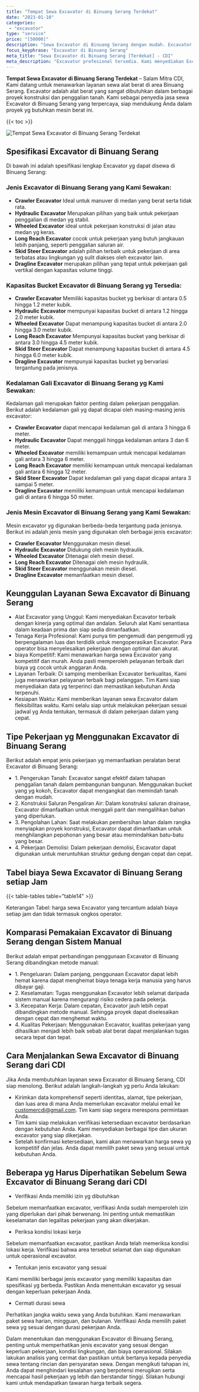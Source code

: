 ```yaml
---
title: "Tempat Sewa Excavator di Binuang Serang Terdekat"
date: "2023-01-10"
categories:
 - "excavator"
type: "service"
price: "[50000]"
description: "Sewa Excavator di Binuang Serang dengan mudah. Excavator menjadi pilihan utama kontraktor untuk menunjang kelancaran pekerjaan. Hubungi kami segera."
focus_keyphrase: "Excavator di Binuang Serang"
meta_title: "Sewa Excavator di Binuang Serang [Terdekat] - CDI"
meta_description: "Excavator profesional tersedia. Kami menyediakan Excavator berkualitas untuk mendukung produktivitas. Penawaran spesial minggu ini tersedia."
---
```


**Tempat Sewa Excavator di Binuang Serang Terdekat** – Salam Mitra CDI, Kami datang untuk menawarkan layanan sewa alat berat di area Binuang Serang. Excavator adalah alat berat yang sangat dibutuhkan dalam berbagai proyek konstruksi dan penggalian tanah. Kami sebagai penyedia jasa sewa Excavator di Binuang Serang yang terpercaya, siap mendukung Anda dalam proyek yg butuhkan mesin berat ini.

{{< toc >}}

![Tempat Sewa Excavator di Binuang Serang Terdekat](/images/excavator/excavator-25.jpg)

## Spesifikasi Excavator di Binuang Serang

Di bawah ini adalah spesifikasi lengkap Excavator yg dapat disewa di Binuang Serang:

### Jenis Excavator di Binuang Serang yang Kami Sewakan:

*   **Crawler Excavator** Ideal untuk manuver di medan yang berat serta tidak rata.
*   **Hydraulic Excavator** Merupakan pilihan yang baik untuk pekerjaan penggalian di medan yg stabil.
*   **Wheeled Excavator** ideal untuk pekerjaan konstruksi di jalan atau medan yg keras.
*   **Long Reach Excavator** cocok untuk pekerjaan yang butuh jangkauan lebih panjang, seperti penggalian saluran air.
*   **Skid Steer Excavator** adalah pilihan terbaik untuk pekerjaan di area terbatas atau lingkungan yg sulit diakses oleh excavator lain.
*   **Dragline Excavator** merupakan pilihan yang tepat untuk pekerjaan gali vertikal dengan kapasitas volume tinggi.

### Kapasitas Bucket Excavator di Binuang Serang yg Tersedia:

*   **Crawler Excavator** Memiliki kapasitas bucket yg berkisar di antara 0.5 hingga 1.2 meter kubik.
*   **Hydraulic Excavator** mempunyai kapasitas bucket di antara 1.2 hingga 2.0 meter kubik.
*   **Wheeled Excavator** Dapat menampung kapasitas bucket di antara 2.0 hingga 3.0 meter kubik.
*   **Long Reach Excavator** Mempunyai kapasitas bucket yang berkisar di antara 3.0 hingga 4.5 meter kubik.
*   **Skid Steer Excavator** Dapat menampung kapasitas bucket di antara 4.5 hingga 6.0 meter kubik.
*   **Dragline Excavator** mempunyai kapasitas bucket yg bervariasi tergantung pada jenisnya.

### Kedalaman Gali Excavator di Binuang Serang yg Kami Sewakan:

Kedalaman gali merupakan faktor penting dalam pekerjaan penggalian. Berikut adalah kedalaman gali yg dapat dicapai oleh masing-masing jenis excavator:

*   **Crawler Excavator** dapat mencapai kedalaman gali di antara 3 hingga 6 meter.
*   **Hydraulic Excavator** Dapat menggali hingga kedalaman antara 3 dan 6 meter.
*   **Wheeled Excavator** memiliki kemampuan untuk mencapai kedalaman gali antara 3 hingga 6 meter.
*   **Long Reach Excavator** memiliki kemampuan untuk mencapai kedalaman gali antara 6 hingga 12 meter.
*   **Skid Steer Excavator** Dapat kedalaman gali yang dapat dicapai antara 3 sampai 5 meter.
*   **Dragline Excavator** memiliki kemampuan untuk mencapai kedalaman gali di antara 6 hingga 50 meter.

### Jenis Mesin Excavator di Binuang Serang yang Kami Sewakan:

Mesin excavator yg digunakan berbeda-beda tergantung pada jenisnya. Berikut ini adalah jenis mesin yang digunakan oleh berbagai jenis excavator:

*   **Crawler Excavator** Menggunakan mesin diesel.
*   **Hydraulic Excavator** Didukung oleh mesin hydraulik.
*   **Wheeled Excavator** Ditenagai oleh mesin diesel.
*   **Long Reach Excavator** Ditenagai oleh mesin hydraulik.
*   **Skid Steer Excavator** menggunakan mesin diesel.
*   **Dragline Excavator** memanfaatkan mesin diesel.

## Keunggulan Layanan Sewa Excavator di Binuang Serang

*   Alat Excavator yang Unggul: Kami menyediakan Excavator terbaik dengan kinerja yang optimal dan andalan. Seluruh alat Kami senantiasa dalam keadaan prima dan siap sedia dimanfaatkan.
*   Tenaga Kerja Profesional: Kami punya tim pengemudi dan pengemudi yg berpengalaman luas dan terdidik untuk mengoperasikan Excavator. Para operator bisa menyelesaikan pekerjaan dengan optimal dan akurat.
*   biaya Kompetitif: Kami menawarkan harga sewa Excavator yang kompetitif dan murah. Anda pasti memperoleh pelayanan terbaik dari biaya yg cocok untuk anggaran Anda.
*   Layanan Terbaik: Di samping memberikan Excavator berkualitas, Kami juga menawarkan pelayanan terbaik bagi pelanggan. Tim Kami siap menyediakan data yg terperinci dan memastikan kebutuhan Anda terpenuhi.
*   Kesiapan Waktu: Kami memberikan layanan sewa Excavator dalam fleksibilitas waktu. Kami selalu siap untuk melakukan pekerjaan sesuai jadwal yg Anda tentukan, termasuk di dalam pekerjaan dalam yang cepat.

## Tipe Pekerjaan yg Menggunakan Excavator di Binuang Serang

Berikut adalah empat jenis pekerjaan yg memanfaatkan peralatan berat Excavator di Binuang Serang:

*   1\. Pengerukan Tanah: Excavator sangat efektif dalam tahapan penggalian tanah dalam pembangunan bangunan. Menggunakan bucket yang yg kokoh, Excavator dapat mengangkat dan memindah tanah dengan mudah.
*   2\. Konstruksi Saluran Pengaliran Air: Dalam konstruksi saluran drainase, Excavator dimanfaatkan untuk menggali parit dan mengalihkan bahan yang diperlukan.
*   3\. Pengolahan Lahan: Saat melakukan pembersihan lahan dalam rangka menyiapkan proyek konstruksi, Excavator dapat dimanfaatkan untuk menghilangkan pepohonan yang besar atau memindahkan batu-batu yang besar.
*   4\. Pekerjaan Demolisi: Dalam pekerjaan demolisi, Excavator dapat digunakan untuk meruntuhkan struktur gedung dengan cepat dan cepat.

## Tabel biaya Sewa Excavator di Binuang Serang setiap Jam

{{< table-tables table="table14" >}}

Keterangan Tabel: harga sewa Excavator yang tercantum adalah biaya setiap jam dan tidak termasuk ongkos operator.

## Komparasi Pemakaian Excavator di Binuang Serang dengan Sistem Manual

Berikut adalah empat perbandingan penggunaan Excavator di Binuang Serang dibandingkan metode manual:

*   1\. Pengeluaran: Dalam panjang, penggunaan Excavator dapat lebih hemat karena dapat menghemat biaya tenaga kerja manusia yang harus dibayar gaji.
*   2\. Keselamatan: Tugas menggunakan Excavator lebih selamat daripada sistem manual karena mengurangi risiko cedera pada pekerja.
*   3\. Kecepatan Kerja: Dalam cepatan, Excavator jauh lebih cepat dibandingkan metode manual. Sehingga proyek dapat diselesaikan dengan cepat dan menghemat waktu.
*   4\. Kualitas Pekerjaan: Menggunakan Excavator, kualitas pekerjaan yang dihasilkan menjadi lebih baik sebab alat berat dapat menjalankan tugas secara tepat dan tepat.

## Cara Menjalankan Sewa Excavator di Binuang Serang dari CDI

Jika Anda membutuhkan layanan sewa Excavator di Binuang Serang, CDI siap menolong. Berikut adalah langkah-langkah yg perlu Anda lakukan:

*   Kirimkan data komprehensif seperti identitas, alamat, tipe pekerjaan, dan luas area di mana Anda memerlukan excavator melalui email ke customercdi@gmail.com. Tim kami siap segera merespons permintaan Anda.
*   Tim kami siap melakukan verifikasi ketersediaan excavator berdasarkan dengan kebutuhan Anda. Kami menyediakan berbagai tipe dan ukuran excavator yang siap dikerjakan.
*   Setelah konfirmasi ketersediaan, kami akan menawarkan harga sewa yg kompetitif dan jelas. Anda dapat memilih paket sewa yang sesuai untuk kebutuhan Anda.

## Beberapa yg Harus Diperhatikan Sebelum Sewa Excavator di Binuang Serang dari CDI

*   Verifikasi Anda memiliki izin yg dibutuhkan

Sebelum memanfaatkan excavator, verifikasi Anda sudah memperoleh izin yang diperlukan dari pihak berwenang. Ini penting untuk memastikan keselamatan dan legalitas pekerjaan yang akan dikerjakan.
*   Periksa kondisi lokasi kerja

Sebelum memanfaatkan excavator, pastikan Anda telah memeriksa kondisi lokasi kerja. Verifikasi bahwa area tersebut selamat dan siap digunakan untuk operasional excavator.
*   Tentukan jenis excavator yang sesuai

Kami memiliki berbagai jenis excavator yang memiliki kapasitas dan spesifikasi yg berbeda. Pastikan Anda menentukan excavator yg sesuai dengan keperluan pekerjaan Anda.
*   Cermati durasi sewa

Perhatikan jangka waktu sewa yang Anda butuhkan. Kami menawarkan paket sewa harian, mingguan, dan bulanan. Verifikasi Anda memilih paket sewa yg sesuai dengan durasi pekerjaan Anda.

Dalam menentukan dan menggunakan Excavator di Binuang Serang, penting untuk memperhatikan jenis excavator yang sesuai dengan keperluan pekerjaan, kondisi lingkungan, dan biaya operasional. Silakan lakukan analisis yang cermat dan pastikan untuk bertanya kepada penyedia sewa tentang rincian dan persyaratan sewa. Dengan mengikuti tahapan ini, Anda dapat menghindari kesalahan yang berpotensi merugikan serta mencapai hasil pekerjaan yg lebih dan berstandar tinggi. Silakan hubungi kami untuk mendapatkan tawaran harga terbaik segera.